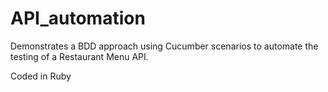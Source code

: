 # API_automation
Demonstrates a BDD approach using Cucumber scenarios to automate the testing of a Restaurant Menu API. 

Coded in Ruby
